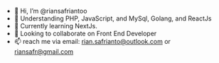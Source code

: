 - 👋 Hi, I’m @riansafriantoo
- 👀 Understanding PHP, JavaScript, and MySql, Golang, and ReactJs
- 🌱 Currently learning NextJs.
- 💞️ Looking to collaborate on Front End Developer
- 📫 reach me via email: rian.safrianto@outlook.com or riansafr@gmail.com

<!---
riansafriantoo/riansafriantoo is a ✨ special ✨ repository because its `README.md` (this file) appears on your GitHub profile.
You can click the Preview link to take a look at your changes.
--->
